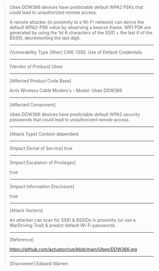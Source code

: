 > Ubee DDW366 devices have predictable default WPA2 PSKs that could lead to unauthorized remote access.
>
> A remote attacker (in proximity to a Wi-Fi network) can derive the default WPA2-PSK value by observing a beacon frame. 
> WIFI PSK are generated by using the 1st 6 characters of the SSID + the last 6 of the BSSID, decrementing the last digit.
> 
> ------------------------------------------
> 
> [Vulnerability Type Other]
> CWE-1392: Use of Default Credentials
>
> ------------------------------------------
>
> [Vendor of Product]
> Ubee 
>
> ------------------------------------------
>
> [Affected Product Code Base]
> 
> Arris Wireless Cable Modem's - Model: Ubee DDW366
> 
> ------------------------------------------
>
> [Affected Component]
> 
> Ubee DDW366 devices have predictable default WPA2 security passwords that could lead to unauthorized remote access. 
>
> ------------------------------------------
>
> [Attack Type]
> Context-dependent
>
> ------------------------------------------
>
>
>
> [Impact Denial of Service]
> true
>
> ------------------------------------------
>
> [Impact Escalation of Privileges]
> 
> true
>
> ------------------------------------------
>
> [Impact Information Disclosure]
> 
> true
>
> ------------------------------------------
>
> [Attack Vectors]
> 
> An attacker can scan for SSID & BSSIDs in proximity (or use a WarDriving Tool) & predict default Wi-Fi passwords.
>
> ------------------------------------------
>
> [Reference]
>
> https://github.com/actuator/cve/blob/main/Ubee/DDW366.jpg
> 
> ------------------------------------------
>
> [Discoverer]
> Edward Warren
> 
